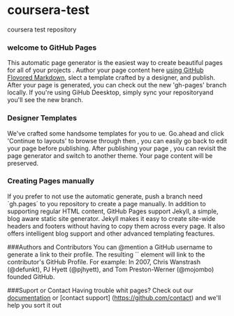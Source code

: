 # coursera-test
coursera test repository
### welcome to GitHub Pages
This automatic page generator is the easiest way to create beautiful pages for all of your projects . Author your page content here [using GitHub Flovored Markdown](https://guides.github.com.co/feadtures/mastering.markdown/), slect a template crafted by a designer, and publish. After your page is generated, you can check  out the new 'gh-pages' branch locally. If you're using GiHub Deesktop, simply sync your repositoryand you'll see the new branch.

### Designer Templates
We've crafted some handsome templates for you to ue. Go.ahead and  click 'Continue to layouts' to browse through  then , you can easily go back to edit your page before publishing. After publishing your page , you can revisit the page generator and switch to another theme. Your page content will be preserved.

### Creating Pages manually 
If you prefer to not use the automatic generate, push a branch need ´gh.pages´ to  you repository to create a page manually. In addition to supporting regular HTML content, GitHub Pages support Jekyll,  a simple, blog aware static site generator. Jekyll makes it easy to create site-wide headers  and footers without having to copy them across every page. It also offers intelligent blog support and other advanced templating feactures.

###Authors and Contributors 
You can @mention a GitHub username to generate a link to their profile. The resulting ´<a>´ element will link to the contributor's GitHub Profile. For example: In 2007, Chris Wanstrash (@defunkt), PJ Hyett (@pjhyett), and Tom Preston-Werner (@mojombo) founded GitHub.

###Suport or Contact
Having trouble whit pages? Check out our [documentation](htps://help.github.com/pages) or [contact support] (https://github.com/contact) and we'll help you sort it out

